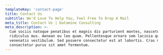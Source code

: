 ```yaml
---
templateKey: 'contact-page'
title: Contact Us
subtitle: We'd Love To Help You, Feel Free To Drop A Mail
meta_title: Contact Us | Datamine Consulting
meta_description: >-
  Cum sociis natoque penatibus et magnis dis parturient montes, nascetur
  ridiculus mus. Aenean eu leo quam. Pellentesque ornare sem lacinia quam
  venenatis vestibulum. Sed posuere consectetur est at lobortis. Cras mattis
  consectetur purus sit amet fermentum.
---
```

